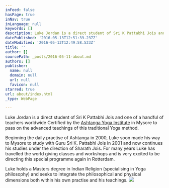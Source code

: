```yaml
---
inFeed: false
hasPage: true
inNav: true
inLanguage: null
keywords: []
description: Luke Jordan is a direct student of Sri K Pattabhi Jois and one of a handful of teachers worldwide Certified by the Ashtanga Yoga Institute in Mysore to pass on the advanced teachings of this traditional Yoga method.
datePublished: '2016-05-13T12:51:39.237Z'
dateModified: '2016-05-13T12:49:58.523Z'
title: ''
author: []
sourcePath: _posts/2016-05-11-about.md
authors: []
publisher:
  name: null
  domain: null
  url: null
  favicon: null
starred: true
url: about/index.html
_type: WebPage

---
```

Luke Jordan is a direct student of Sri K Pattabhi Jois and one of a handful of teachers worldwide Certified by the [Ashtanga Yoga Institute][0] in Mysore to pass on the advanced teachings of this traditional Yoga method.

Beginning the daily practise of Ashtanga in 2000, Luke soon made his way to Mysore to study with Guru Sri K. Pattabhi Jois in 2001 and now continues his studies under the direction of Sharath Jois. For many years Luke has travelled the world giving classes and workshops and is very excited to be directing this special programme again in Rotterdam.

Luke holds a Masters degree in Indian Religion (specialising in Yoga philosophy) and seeks to integrate the philosophical and physical dimensions both within his own practise and his teachings.
![](https://the-grid-user-content.s3-us-west-2.amazonaws.com/466fd1d6-1f28-4373-b8d6-1fed6d535d6e.jpg)

[0]: www.kpjayi.org